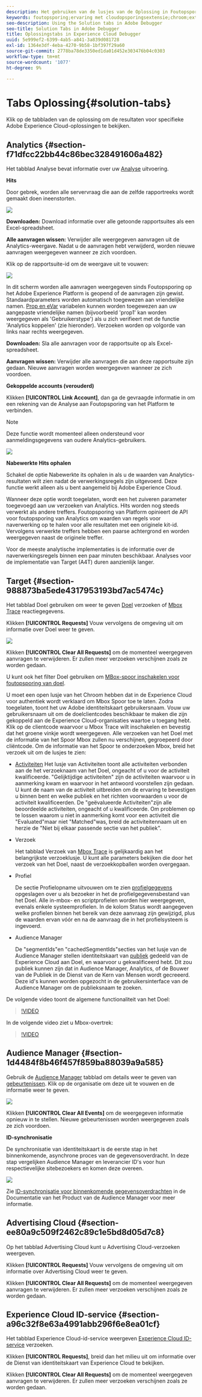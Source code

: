```yaml
---
description: Het gebruiken van de lusjes van de Oplossing in Foutopsporing van Adobe
keywords: foutopsporing;ervaring met cloudopsporingsextensie;chroom;extensie;samenvatting;wissen;aanvragen;oplossingen;oplossing;informatie;analyse;doel;publieksbeheer;mediumoptimalisator;amo;id-service
seo-description: Using the Solution tabs in Adobe Debugger
seo-title: Solution Tabs in Adobe Debugger
title: Oplossingstabs in Experience Cloud Debugger
uuid: 5e999ef2-6399-4ab5-a841-3a839d081728
exl-id: 1364e3df-4eba-4270-9b58-1bf397f29a60
source-git-commit: 2778ba78de3350ed1da01d452e303476b04c0303
workflow-type: tm+mt
source-wordcount: '1077'
ht-degree: 9%

---
```


# Tabs Oplossing{#solution-tabs}

Klik op de tabbladen van de oplossing om de resultaten voor specifieke Adobe Experience Cloud-oplossingen te bekijken.

## Analytics {#section-f71dfcc22bb44c86bec328491606a482}

Het tabblad Analyse bevat informatie over uw [Analyse](https://docs.adobe.com/content/help/nl-NL/analytics/landing/home.html) uitvoering.

**Hits**

Door gebrek, worden alle servervraag die aan de zelfde rapportreeks wordt gemaakt doen ineenstorten.

![](assets/analytics-hits.jpg)

**Downloaden:** Download informatie over alle getoonde rapportsuites als een Excel-spreadsheet.

**Alle aanvragen wissen:** Verwijder alle weergegeven aanvragen uit de Analytics-weergave. Nadat u de aanvragen hebt verwijderd, worden nieuwe aanvragen weergegeven wanneer ze zich voordoen.

Klik op de rapportsuite-id om de weergave uit te vouwen:

![](assets/analytics-hits-expand.jpg)

In dit scherm worden alle aanvragen weergegeven sinds Foutopsporing op het Adobe Experience Platform is geopend of de aanvragen zijn gewist. Standaardparameters worden automatisch toegewezen aan vriendelijke namen. [Prop en eVar](https://docs.adobe.com/content/help/nl-NL/analytics/implementation/vars/page-vars/evar.html) variabelen kunnen worden toegewezen aan uw aangepaste vriendelijke namen (bijvoorbeeld &#39;prop1&#39; kan worden weergegeven als &#39;Gebruikerstype&#39;) als u zich verifieert met de functie &#39;Analytics koppelen&#39; (zie hieronder). Verzoeken worden op volgorde van links naar rechts weergegeven.

**Downloaden:** Sla alle aanvragen voor de rapportsuite op als Excel-spreadsheet.

**Aanvragen wissen:** Verwijder alle aanvragen die aan deze rapportsuite zijn gedaan. Nieuwe aanvragen worden weergegeven wanneer ze zich voordoen.

**Gekoppelde accounts (verouderd)**

Klikken **[!UICONTROL Link Account]**, dan ga de gevraagde informatie in om een rekening van de Analyse aan Foutopsporing van het Platform te verbinden.

>[!NOTE]
>
>Deze functie wordt momenteel alleen ondersteund voor aanmeldingsgegevens van oudere Analytics-gebruikers.

![](assets/analytics-link-account.jpg)

**Nabewerkte Hits ophalen**

Schakel de optie Nabewerkte its ophalen in als u de waarden van Analytics-resultaten wilt zien nadat de verwerkingsregels zijn uitgevoerd. Deze functie werkt alleen als u bent aangemeld bij Adobe Experience Cloud.

Wanneer deze optie wordt toegelaten, wordt een het zuiveren parameter toegevoegd aan uw verzoeken van Analytics. Hits worden nog steeds verwerkt als andere treffers. Foutopsporing van Platform opinieert de API voor foutopsporing van Analytics om waarden van regels voor naverwerking op te halen voor alle resultaten met een originele kit-id. Vervolgens verwerkte treffers hebben een paarse achtergrond en worden weergegeven naast de originele treffer.

Voor de meeste analytische implementaties is de informatie over de naverwerkingsregels binnen een paar minuten beschikbaar. Analyses voor de implementatie van Target (A4T) duren aanzienlijk langer.

## Target {#section-988873ba5ede4317953193bd7ac5474c}

Het tabblad Doel gebruiken om weer te geven [Doel](https://docs.adobe.com/content/help/en/target/using/target-home.html) verzoeken of [Mbox Trace](https://docs.adobe.com/content/help/en/target/using/activities/troubleshoot-activities/content-trouble.html) reactiegegevens.

Klikken **[!UICONTROL Requests]** Vouw vervolgens de omgeving uit om informatie over Doel weer te geven.

![](assets/target-requests.jpg)

Klikken **[!UICONTROL Clear All Requests]** om de momenteel weergegeven aanvragen te verwijderen. Er zullen meer verzoeken verschijnen zoals ze worden gedaan.

U kunt ook het filter Doel gebruiken om [MBox-spoor inschakelen voor foutopsporing van doel](https://docs.adobe.com/content/help/en/target/using/activities/troubleshoot-activities/content-trouble.html).

U moet een open lusje van het Chroom hebben dat in de Experience Cloud voor authentiek wordt verklaard om Mbox Spoor toe te laten. Zodra toegelaten, toont het uw Adobe identiteitskaart gebruikersnaam. Vouw uw gebruikersnaam uit om de doelclientcodes beschikbaar te maken die zijn gekoppeld aan de Experience Cloud-organisaties waartoe u toegang hebt. Klik op de clientcode waarvoor u Mbox Trace wilt inschakelen en bevestig dat het groene vinkje wordt weergegeven. Alle verzoeken van het Doel met de informatie van het Spoor Mbox zullen nu verschijnen, gegroepeerd door cliëntcode. Om de informatie van het Spoor te onderzoeken Mbox, breid het verzoek uit om de lusjes te zien:

* [Activiteiten](https://docs.adobe.com/content/help/en/target/using/activities/activities.html)  Het lusje van Activiteiten toont alle activiteiten verbonden aan de het verzoeknaam van het Doel, ongeacht of u voor de activiteit kwalificeerde. &quot;Gelijktijdige activiteiten&quot; zijn de activiteiten waarvoor u in aanmerking kwam en waarvoor in het antwoord voorstellen zijn gedaan. U kunt de naam van de activiteit uitbreiden om de ervaring te bevestigen u binnen bent en welke publiek en het richten voorwaarden u voor de activiteit kwalificeerden. De &quot;geëvalueerde Activiteiten&quot;zijn alle beoordeelde activiteiten, ongeacht of u kwalificeerde. Om problemen op te lossen waarom u niet in aanmerking komt voor een activiteit die &quot;Evaluated&quot;maar niet &quot;Matched&quot;was, breid de activiteitennaam uit en herzie de &quot;Niet bij elkaar passende sectie van het publiek&quot;.

* Verzoek

   Het tabblad Verzoek van [Mbox Trace](https://docs.adobe.com/content/help/en/target/using/activities/troubleshoot-activities/content-trouble.html) is gelijkaardig aan het belangrijkste verzoeklusje. U kunt alle parameters bekijken die door het verzoek van het Doel, naast de verzoekkopballen worden overgegaan.
* Profiel

   De sectie Profielopname uitvouwen om te zien [profielgegevens](https://docs.adobe.com/content/help/en/target/using/audiences/visitor-profiles/variables-profiles-parameters-methods.html) opgeslagen over u als bezoeker in het de profielgegevensbestand van het Doel. Alle in-mbox- en scriptprofielen worden hier weergegeven, evenals enkele systeemprofielen. In de kolom Status wordt aangegeven welke profielen binnen het bereik van deze aanvraag zijn gewijzigd, plus de waarden ervan vóór en na de aanvraag die in het profielsysteem is ingevoerd.
* Audience Manager

   De &quot;segmentIds&quot;en &quot;cachedSegmentIds&quot;secties van het lusje van de Audience Manager stellen identiteitskaart van [publiek](https://docs.adobe.com/content/help/en/target/using/audiences/target.html) gedeeld van de Experience Cloud aan Doel, en waarvoor u gekwalificeerd hebt. Dit zou publiek kunnen zijn dat in Audience Manager, Analytics, of de Bouwer van de Publiek in de Dienst van de Kern van Mensen wordt gecreeerd. Deze id&#39;s kunnen worden opgezocht in de gebruikersinterface van de Audience Manager om de publieksnaam te zoeken.

De volgende video toont de algemene functionaliteit van het Doel:

>[!VIDEO](https://video.tv.adobe.com/v/23115t2/)

In de volgende video ziet u Mbox-overtrek:

>[!VIDEO](https://video.tv.adobe.com/v/23113t2/)

## Audience Manager {#section-1d4484f8b46f457f859ba88039a9a585}

Gebruik de [Audience Manager](https://docs.adobe.com/content/help/en/audience-manager/user-guide/aam-home.html) tabblad om details weer te geven van [gebeurtenissen](https://docs.adobe.com/content/help/en/audience-manager/user-guide/api-and-sdk-code/dcs/dcs-event-calls/dcs-event-calls.html). Klik op de organisatie om deze uit te vouwen en de informatie weer te geven.

![](assets/audience-manager.jpg)

Klikken **[!UICONTROL Clear All Events]** om de weergegeven informatie opnieuw in te stellen. Nieuwe gebeurtenissen worden weergegeven zoals ze zich voordoen.

**ID-synchronisatie**

De synchronisatie van identiteitskaart is de eerste stap in het binnenkomende, asynchrone proces van de gegevensoverdracht. In deze stap vergelijken Audience Manager en leverancier ID&#39;s voor hun respectievelijke sitebezoekers en komen deze overeen.

![](assets/aam-idsync.jpg)

Zie [ID-synchronisatie voor binnenkomende gegevensoverdrachten](https://docs.adobe.com/content/help/en/audience-manager/user-guide/implementation-integration-guides/sending-audience-data/batch-data-transfer-process/id-sync-http.html) in de Documentatie van het Product van de Audience Manager voor meer informatie.

## Advertising Cloud {#section-ee80a9c509f2462c89c1e5bd8d05d7c8}

Op het tabblad Advertising Cloud kunt u Advertising Cloud-verzoeken weergeven.

Klikken **[!UICONTROL Requests]** Vouw vervolgens de omgeving uit om informatie over Advertising Cloud weer te geven.

Klikken **[!UICONTROL Clear All Requests]** om de momenteel weergegeven aanvragen te verwijderen. Er zullen meer verzoeken verschijnen zoals ze worden gedaan.

## Experience Cloud ID-service {#section-a96c32f8e63a4991abb296f6e8ea01cf}

Het tabblad Experience Cloud-id-service weergeven [Experience Cloud ID-service](https://docs.adobe.com/content/help/nl-NL/id-service/using/home.html) verzoeken.

Klikken **[!UICONTROL Requests]**, breid dan het milieu uit om informatie over de Dienst van identiteitskaart van Experience Cloud te bekijken.

Klikken **[!UICONTROL Clear All Requests]** om de momenteel weergegeven aanvragen te verwijderen. Er zullen meer verzoeken verschijnen zoals ze worden gedaan.

